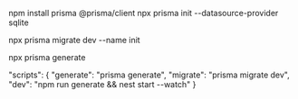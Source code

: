 npm install prisma @prisma/client
npx prisma init --datasource-provider sqlite

npx prisma migrate dev --name init

npx prisma generate

"scripts": {
"generate": "prisma generate",
"migrate": "prisma migrate dev",
"dev": "npm run generate && nest start --watch"
}
